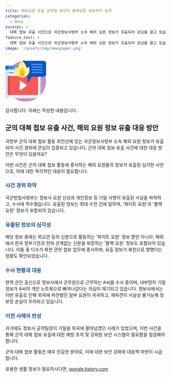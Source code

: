 ```yaml
---
title: 해외요원 유출 군무원 용의자 블랙요원 정보까지 공개
categories:
  - News
excerpt: >
  대북 첩보 유출 사건으로 국군정보사령부 소속 해외 요원 정보가 유출되어 관심을 끌고 있습니다. 유출된 정보에는 최대 수천 건의 해외 요원 정보뿐만 아니라 북한 관련 첩보 업무에 종사하는 요원들의 정보도 포함돼 있습니다. 현역 군인 출신인 A씨가 정보사에서 수사를 받고 있는 가운데, 정보사 내부 컴퓨터에서 A씨의 개인 노트북으로 기밀 정보가 빠져나간 것으로 확인돼, 사건은 희박한 해킹 가능성을 내포하고 있습니다. 유출된 정보로 인해 일부 요원은 활동을 중단하고 귀국한 상황이며, 재파견이 어려운 상황으로 정보망 손실이 우려되고 있습니다. #군정보사령부 #대북첩보 #정보유출 #해외요원 #해킹 가능성 #정보망손실
feature_text: >
  대북 첩보 유출 사건으로 국군정보사령부 소속 해외 요원 정보가 유출되어 관심을 끌고 있습니다. 유출된 정보에는 최대 수천 건의 해외 요원 정보뿐만 아니라 북한 관련 첩보 업무에 종사하는 요원들의 정보도 포함돼 있습니다. 현역 군인 출신인 A씨가 정보사에서 수사를 받고 있는 가운데, 정보사 내부 컴퓨터에서 A씨의 개인 노트북으로 기밀 정보가 빠져나간 것으로 확인돼, 사건은 희박한 해킹 가능성을 내포하고 있습니다. 유출된 정보로 인해 일부 요원은 활동을 중단하고 귀국한 상황이며, 재파견이 어려운 상황으로 정보망 손실이 우려되고 있습니다. #군정보사령부 #대북첩보 #정보유출 #해외요원 #해킹 가능성 #정보망손실
image: '/assets/img/newspaper.png'
---
```


<p><img src="/assets/img/news.png" alt="rentncar 속보" /></p>

<p>감사합니다. 아래는 작성한 내용입니다.</p>

<h2 data-ke-size="size26">군의 대북 첩보 유출 사건, 해외 요원 정보 유출 대응 방안</h2>

<p>국방부 군의 대북 첩보 활동 최전선에 있는 국군정보사령부 소속 해외 요원 정보가 유출되어 사건 경위에 관심이 집중되고 있습니다. 군의 대북 첩보 유출 사건에 대한 대응 방안은 무엇이 있을까요?</p>

<p data-ke-size="size16">이번 사건은 군의 대북 첩보 활동에 종사하는 해외 요원들의 정보가 유출된 심각한 사안으로, 이에 대한 즉각적인 대응이 필요합니다. </p>

<h3><b><span style="color: #1a5490;">사건 경위 파악</span></b></h3>

<p>국군방첩사령부는 정보사 요원 신상과 개인정보 등 기밀 사항이 유출된 사실을 파악하고, 수사에 착수했습니다. 유출된 정보는 최대 수천 건에 달하며, '화이트 요원'과 '블랙 요원' 정보가 포함되어 있습니다. </p>

<h3><b><span style="color: #1a5490;">유출된 정보의 심각성</span></b></h3>

<p>해당 정보 중에는 외교관 등의 신분으로 활동하는 '화이트 요원' 정보 뿐만 아니라, 해외에서 한국 정부기관과 전혀 관계없는 신분을 위장하는 '블랙 요원' 정보도 포함되어 있습니다. 이들 중 다수가 북한 관련 첩보 업무에 종사하며, 유출 정보가 북한으로 향했다는 정황도 확인되었습니다.</p>

<h3><b><span style="color: #1a5490;">수사 현황과 대응</span></b></h3>

<p>현역 군인 출신으로 정보사에서 군무원으로 근무하는 A씨를 수사 중이며, 내부망의 기밀 정보가 A씨의 개인 노트북으로 빠져나갔다는 의심이 제기되고 있습니다. 정보사에서는 이번 유출로 인해 외국에 파견됐던 일부 요원이 귀국하고, 재파견이 사실상 불가능해 정보망 손실이 우려되고 있습니다.</p>

<h3><b><span style="color: #1a5490;">이전 사례의 반성</span></b></h3>

<p>과거에도 정보사 공작팀장이 기밀을 외국에 팔아넘겼던 사례가 있었으며, 이번 사건을 통해 군의 대북 첩보 유출에 대한 예방 조치 및 강화된 보안 시스템이 필요함을 점검해야 합니다.</p>

<p>군의 대북 첩보 활동은 매우 민감한 분야로, 이에 대한 보안 강화와 대응책 마련이 시급합니다.</p>
유용한 생활 정보가 필요하시다면, <a href="https://qoogle.tistory.com" rel="dofollow">qoogle.tistory.com</a>


